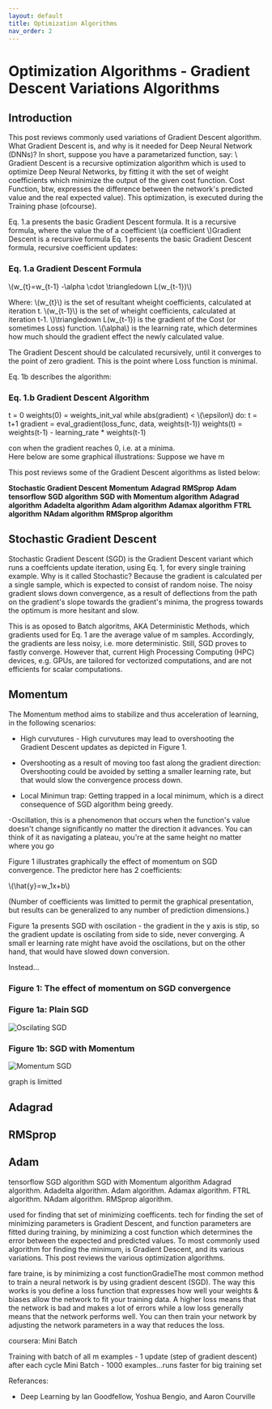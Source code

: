 ```yaml
---
layout: default
title: Optimization Algorithms
nav_order: 2
---
```


# Optimization Algorithms - Gradient Descent Variations Algorithms

## Introduction

This post reviews commonly used variations of Gradient Descent algorithm. 
What Gradient Descent is, and why is it needed for Deep Neural Network (DNNs)? 
In short, suppose you have a parametarized function, say:
\\
Gradient Descent is a recursive optimization algorithm which is used to optimize Deep Neural Networks, by fitting it with the set of weight coefficients which minimize the output of the given cost function. Cost Function, btw, expresses the difference between the network's predicted value and the real expected value). This optimization, is executed during the Training phase (ofcourse). 

Eq. 1.a presents the basic Gradient Descent formula. It is a recursive formula, where the value the of a coefficient \\(a coefficient \\)Gradient Descent is a recursive formula Eq. 1 presents the basic Gradient Descent formula, recursive coefficient updates:

### Eq. 1.a Gradient Descent Formula

\\(w_{t}=w_{t-1} -\alpha \cdot \triangledown L(w_{t-1})\\)

Where:
\\(w_{t}\\) is the set of resultant wheight coefficients, calculated at iteration t.
\\(w_{t-1}\\) is the set of wheight coefficients, calculated at iteration t-1.
\\)\triangledown L(w_{t-1}) is the gradient of the Cost (or sometimes Loss) function.
\\(\alpha\\) is the learning rate, which determines how much should the gradient effect the newly calculated value.

The Gradient Descent should be calculated recursively, until it converges to the point of zero gradient. This is the point where Loss function is minimal.

Eq. 1b describes the algorithm:

### Eq. 1.b Gradient Descent Algorithm
t = 0
weights(0) = weights_init_val
while abs(gradient) < \\(\epsilon\\) do:
  t = t+1
  gradient = eval_gradient(loss_func, data, weights(t-1))
  weights(t) = weights(t-1) - learning_rate * weights(t-1)








con when the gradient reaches 0, i.e. at a minima.  
Here below are some graphical illustrations: Suppose we have m



This post reviews some of the Gradient Descent algorithms as listed below:

**Stochastic Gradient Descent**
**Momentum**
**Adagrad**
**RMSprop**
**Adam**
**tensorflow**
**SGD algorithm**
**SGD with Momentum algorithm**
**Adagrad algorithm**
**Adadelta algorithm**
**Adam algorithm**
**Adamax algorithm**
**FTRL algorithm**
**NAdam algorithm**
**RMSprop algorithm**


## Stochastic Gradient Descent
Stochastic Gradient Descent (SGD) is the Gradient Descent variant which runs a coeffcients update iteration, using Eq. 1, for every single training example. 
Why is it called Stochastic? Because the gradient is calculated per a single sample, which is expected to consist of random noise. The noisy gradient slows down convergence, as a result of deflections from the path on the gradient's slope towards the gradient's minima, the progress towards the optimum is more hesitant and slow.

This is as oposed to Batch algoritms, AKA Deterministic Methods, which gradients used for Eq. 1 are the average value of m samples. Accordingly, the gradients are less noisy, i.e. more deterministic.
Still, SGD proves to fastly converge. However that, current High Processing Computing (HPC) devices, e.g. GPUs, are tailored for vectorized computations, and are not efficients for scalar computations.







## Momentum

The Momentum method aims to stabilize and thus acceleration of learning, in the following scenarios:

- High curvutures - High curvutures may lead to overshooting the Gradient Descent updates as depicted in Figure 1. 

- Overshooting as a result of moving too fast along the gradient direction: Overshooting could be avoided by setting a smaller learning rate, but that would slow the convergence process down.
- Local Minimun trap: Getting trapped in a local minimum, which is a direct consequence of SGD algorithm being greedy.

-Oscillation, this is a phenomenon that occurs when the function's value doesn't change significantly no matter the direction it advances. You can think of it as navigating a plateau, you're at the same height no matter where you go

Figure 1 illustrates graphically the effect of momentum on SGD convergence. The predictor here has 2 coefficients:

\\(\hat{y}=w_1x+b\\)

(Number of coefficients was limitted to permit the graphical presentation, but results can be generalized to any number of prediction dimensions.)

Figure 1a presents SGD with oscilation - the gradient in the y axis is stip, so the gradient update is oscilating from side to side, never converging. A small er learning rate might have avoid the oscilations, but on the other hand, that would have slowed down conversion.

Instead...



### Figure 1: The effect of momentum on SGD convergence

### Figure 1a: Plain SGD

![Oscilating SGD](../assets/images/gd_optimizations/sgd-oscilations.gif)



### Figure 1b: SGD with Momentum

![Momentum SGD](../assets/images/gd_optimizations/sgd-momentum.gif)





graph is limitted 


## Adagrad
## RMSprop
## Adam
tensorflow
SGD algorithm
SGD with Momentum algorithm
Adagrad algorithm.
Adadelta algorithm.
Adam algorithm.
Adamax algorithm.
FTRL algorithm.
NAdam algorithm.
RMSprop algorithm.









used for finding that set of minimizing coefficents. tech for finding the set of minimizing parameters is Gradient Descent, and function parameters are fitted during training, by minimizing a cost function which determines the error between the expected and predicted values. To most commonly used algorithm for finding the  minimum, is Gradient Descent, and its various variations. This post reviews the various optimization algorithms.







fare traine, is by minimizing a cost functionGradieThe most common method to train a neural network is by using gradient descent (SGD). The way this works is you define a loss function 
that expresses how well your weights & biases allow the network to fit your training data. A higher loss means that the network is bad and makes a lot of errors while a low loss generally means that the network performs well. You can then train your network by adjusting the network parameters in a way that reduces the loss.



coursera:
Mini Batch


Training with batch of all m examples - 1 update (step of gradient descent) after each cycle
Mini Batch - 1000 examples...runs faster for big training set


Referances:
- Deep Learning by Ian Goodfellow, Yoshua Bengio, and Aaron Courville 

